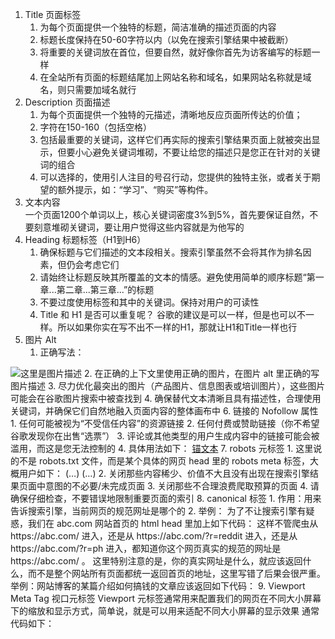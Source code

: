 1. Title 页面标签
    1. 为每个页面提供一个独特的标题，简洁准确的描述页面的内容
    2. 标题长度保持在50-60字符以内（以免在搜索引擎结果中被截断）
    3. 将重要的关键词放在首位，但要自然，就好像你首先为访客编写的标题一样
    4. 在全站所有页面的标题结尾加上网站名称和域名，如果网站名称就是域名，则只需要加域名就行
2. Description 页面描述
    1. 为每个页面提供一个独特的元描述，清晰地反应页面所传达的价值；
    2. 字符在150-160（包括空格）
    3. 包括最重要的关键词，这样它们再实际的搜索引擎结果页面上就被突出显示，但要小心避免关键词堆砌，不要让给您的描述只是您正在针对的关键词的组合
    4. 可以选择的，使用引人注目的号召行动，您提供的独特主张，或者关于期望的额外提示，如：“学习”、“购买”等构件。
3. 文本内容    
    一个页面1200个单词以上，核心关键词密度3%到5%，首先要保证自然，不要刻意堆砌关键词，要让用户觉得这些内容就是为他写的
4. Heading 标题标签（H1到H6）
    1. 确保标题与它们描述的文本段相关。搜索引擎虽然不会将其作为排名因素，但仍会考虑它们
    2. 请始终让标题反映其所覆盖的文本的情感。避免使用简单的顺序标题“第一章...第二章...第三章...”的标题
    3. 不要过度使用标签和其中的关键词。保持对用户的可读性
    4. Title 和 H1 是否可以重复呢？
        谷歌的建议是可以一样，但是也可以不一样。所以如果你实在写不出不一样的H1，那就让H1和Title一样也行
5. 图片 Alt
    1. 正确写法：
<img src="这里是图片地址" alt="这里是图片描述">
    2. 在正确的上下文里使用正确的图片，在图片 alt 里正确的写图片描述
    3. 尽力优化最突出的图片（产品图片、信息图表或培训图片），这些图片可能会在谷歌图片搜索中被查找到
    4. 确保替代文本清晰且具有描述性，合理使用关键词，并确保它们自然地融入页面内容的整体画布中
6. 链接的 Nofollow 属性
    1. 任何可能被视为“不受信任内容”的资源链接
    2. 任何付费或赞助链接（你不希望谷歌发现你在出售“选票”）
    3. 评论或其他类型的用户生成内容中的链接可能会被滥用，而这是您无法控制的
    4. 具体用法如下：
        <a href="链接网址" rel="noopener noreferrer nofollow">锚文本</a>    
7. robots 元标签
    1. 这里说的不是 robots.txt 文件，而是某个具体的网页 head 里的 robots meta 标签，大概用户如下：
        <!DOCTYPE html>
        <html><head>
        <meta name="robots" content="noindex">
        (…)
        </head><body>
        (…)
        </body></html>
    2. 关闭那些内容稀少、价值不大且没有出现在搜索引擎结果页面中意图的不必要/未完成页面
    3. 关闭那些不合理浪费爬取预算的页面
    4. 请确保仔细检查，不要错误地限制重要页面的索引
8. canonical 标签
    1. 作用：用来告诉搜索引擎，当前网页的规范网址是哪个的
    2. 举例：
        为了不让搜索引擎有疑惑，我们在 abc.com 网站首页的 html head 里加上如下代码：
            <link rel="canonical" href="https://abc.com/">
        这样不管爬虫从 https://abc.com/ 进入，还是从 https://abc.com/?r=reddit 进入，还是从 https://abc.com/?r=ph 进入，都知道你这个网页真实的规范的网址是 https://abc.com/ 。
        这里特别注意的是，你的真实网址是什么，就应该返回什么，而不是整个网站所有页面都统一返回首页的地址，这里写错了后果会很严重。
        举例：网站博客的某篇介绍如何搞钱的文章应该返回如下代码：
            <link rel="canonical" href="https://abc.com/blog/    how-to-make-money">
9. Viewport Meta Tag 视口元标签
        Viewport 元标签通常用来配置我们的网页在不同大小屏幕下的缩放和显示方式，简单说，就是可以用来适配不同大小屏幕的显示效果
        通常代码如下：
            <meta name="viewport" content="width=device-width, initial-scale=1"/>